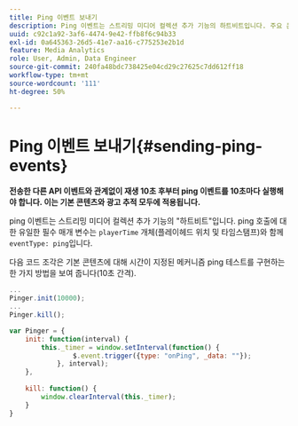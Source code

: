 ```yaml
---
title: Ping 이벤트 보내기
description: Ping 이벤트는 스트리밍 미디어 컬렉션 추가 기능의 하트비트입니다. 주요 콘텐츠 또는 광고 추적을 위해 시간이 지정된 ping을 보내는 방법에 대해 알아봅니다.
uuid: c92c1a92-3af6-4474-9e42-ffb8f6c94b33
exl-id: 0a645363-26d5-41e7-aa16-c775253e2b1d
feature: Media Analytics
role: User, Admin, Data Engineer
source-git-commit: 240fa48bdc738425e04cd29c27625c7dd612ff18
workflow-type: tm+mt
source-wordcount: '111'
ht-degree: 50%

---
```


# Ping 이벤트 보내기{#sending-ping-events}

**전송한 다른 API 이벤트와 관계없이 재생 10초 후부터 ping 이벤트를 10초마다 실행해야 합니다. 이는 기본 콘텐츠와 광고 추적 모두에 적용됩니다.**

ping 이벤트는 스트리밍 미디어 컬렉션 추가 기능의 &quot;하트비트&quot;입니다. ping 호출에 대한 유일한 필수 매개 변수는 `playerTime` 개체(플레이헤드 위치 및 타임스탬프)와 함께`eventType: ping`입니다.

다음 코드 조각은 기본 콘텐츠에 대해 시간이 지정된 메커니즘 ping 테스트를 구현하는 한 가지 방법을 보여 줍니다(10초 간격).

```js
... 
Pinger.init(10000); 
... 
Pinger.kill();

var Pinger = { 
    init: function(interval) { 
        this._timer = window.setInterval(function() { 
                $.event.trigger({type: "onPing", _data: ""}); 
            }, interval); 
    }, 
     
    kill: function() { 
        window.clearInterval(this._timer); 
    } 
}
```
